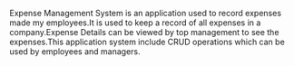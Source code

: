 Expense Management System is an application used to record expenses made my employees.It is used to keep a record of all expenses in a company.Expense Details can be viewed by top management to see the expenses.This application system include CRUD operations which can be used by employees and managers.
